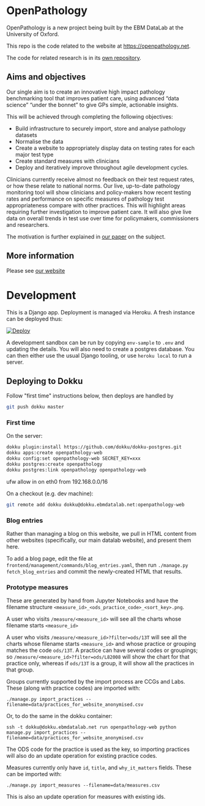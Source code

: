 # OpenPathology


OpenPathology is a new project being built by the EBM DataLab at the
University of Oxford.

This repo is the code related to the website at https://openpathology.net.

The code for related research is in its [own repository](https://github.com/ebmdatalab/openpathology-web).


## Aims and objectives

Our single aim is to create an innovative high impact pathology benchmarking tool that improves patient care, using advanced “data science” “under the bonnet” to give GPs simple, actionable insights.

This will be achieved through completing the following objectives:

- Build infrastructure to securely import, store and analyse pathology datasets
- Normalise the data
- Create a website to appropriately display data on testing rates for each major test type
- Create standard measures with clinicians
- Deploy and iteratively improve throughout agile development cycles.

Clinicians currently receive almost no feedback on their test request rates, or how these relate to national norms. Our live, up-to-date pathology monitoring tool will show clinicians and policy-makers how recent testing rates and performance on specific measures of pathology test appropriateness compare with other practices. This will highlight areas requiring further investigation to improve patient care. It will also give live data on overall trends in test use over time for policymakers, commissioners and researchers.

The motivation is further explained
in [our paper](https://www.nature.com/articles/s41598-018-23263-z) on
the subject.

## More information
Please see [our website](https://openpathology.net)

# Development

This is a Django app.  Deployment is managed via Heroku.  A fresh instance can be deployed thus:

[![Deploy](https://www.herokucdn.com/deploy/button.png)](https://heroku.com/deploy)

A development sandbox can be run by copying `env-sample` to `.env` and updating the details.  You will also need to create a postgres database. You can then either use the usual Django tooling, or use `heroku local` to run a server.

## Deploying to Dokku

Follow "first time" instructions below, then deploys are handled by

```sh
git push dokku master
```

### First time

On the server:

```sh
dokku plugin:install https://github.com/dokku/dokku-postgres.git
dokku apps:create openpathology-web
dokku config:set openpathology-web SECRET_KEY=xxx
dokku postgres:create openpathology
dokku postgres:link openpathology openpathology-web
```

ufw allow in on eth0 from 192.168.0.0/16

On a checkout (e.g. dev machine):

```sh
git remote add dokku dokku@dokku.ebmdatalab.net:openpathology-web
```

### Blog entries

Rather than managing a blog on this website, we pull in HTML content from other websites (specifically, our main datalab website), and present them here.

To add a blog page, edit the file at `frontend/management/commands/blog_entries.yaml`, then run `./manage.py fetch_blog_entries` and commit the newly-created HTML that results.

### Prototype measures

These are generated by hand from Jupyter Notebooks and have the filename structure `<measure_id>_<ods_practice_code>_<sort_key>.png`.

A user who visits `/measure/<measure_id>` will see all the charts whose filename starts `<measure_id>`

A user who visits `/measure/<measure_id>?filter=ods/13T` will see all the charts whose filename starts `<measure_id>` and whose practice or grouping matches the code `ods/13T`. A practice can have several codes or groupings; so `/measure/<measure_id>?filter=ods/L82008` will show the chart for that practice only, whereas if `ods/13T` is a group, it will show all the practices in that group.

Groups currently supported by the import process are CCGs and Labs.  These (along with practice codes) are imported with:

    ./manage.py import_practices --filename=data/practices_for_website_anonymised.csv

Or, to do the same in the dokku container:

    ssh -t dokku@dokku.ebmdatalab.net run openpathology-web python manage.py import_practices --filename=data/practices_for_website_anonymised.csv

The ODS code for the practice is used as the key, so importing practices will also do an update operation for existing practice codes.

Measures currently only have  `id`, `title`, and `why_it_matters` fields. These can be imported with:

    ./manage.py import_measures --filename=data/measures.csv

This is also an update operation for measures with existing ids.

